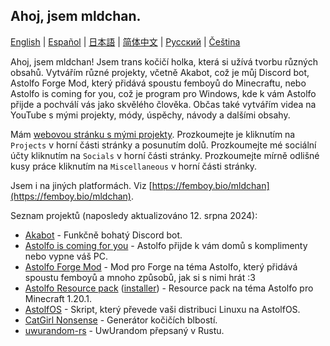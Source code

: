 ## Ahoj, jsem mldchan.

[English](https://github.com/mldchan/mldchan/blob/main//README.md) | [Español](https://github.com/mldchan/mldchan/blob/main//README_ES.md) | [日本語](https://github.com/mldchan/mldchan/blob/main//README_JA.md) | [简体中文](https://github.com/mldchan/mldchan/blob/main//README_CN.md) | [Русский](https://github.com/mldchan/mldchan/blob/main//README_RU.md) | [Čeština](https://github.com/mldchan/mldchan/blob/main//README_CZ.md)

Ahoj, jsem mldchan! Jsem trans kočičí holka, která si užívá tvorbu různých obsahů. Vytvářím různé projekty, včetně Akabot, což je můj Discord bot, Astolfo Forge Mod, který přidává spoustu femboyů do Minecraftu, nebo Astolfo is coming for you, což je program pro Windows, kde k vám Astolfo přijde a pochválí vás jako skvělého člověka. Občas také vytvářím videa na YouTube s mými projekty, módy, úspěchy, návody a dalšími obsahy.

Mám [webovou stránku s mými projekty](https://mldkyt.nekoweb.org/). Prozkoumejte je kliknutím na `Projects` v horní části stránky a posunutím dolů. Prozkoumejte mé sociální účty kliknutím na `Socials` v horní části stránky. Prozkoumejte mírně odlišné kusy práce kliknutím na `Miscellaneous` v horní části stránky.

Jsem i na jiných platformách. Viz [https://femboy.bio/mldchan](https://femboy.bio/mldchan).

Seznam projektů (naposledy aktualizováno 12. srpna 2024):

- [Akabot](https://mldkyt.nekoweb.org/project/akabot) - Funkčně bohatý Discord bot.
- [Astolfo is coming for you](https://github.com/mldchan/AstolfoIsComingForYou/releases) - Astolfo přijde k vám domů s komplimenty nebo vypne váš PC.
- [Astolfo Forge Mod](https://github.com/mldchan/AstolfoForge/releases) - Mod pro Forge na téma Astolfo, který přidává spoustu femboyů a mnoho způsobů, jak si s nimi hrát :3
- [Astolfo Resource pack](https://github.com/mldchan/AstolfoResourcePack) ([installer](https://github.com/mldchan/AstolfoResourcePackInstaller/releases/)) - Resource pack na téma Astolfo pro Minecraft 1.20.1.
- [AstolfOS](https://github.com/mldchan/AstolfOS/wiki/) - Skript, který převede vaši distribuci Linuxu na AstolfOS.
- [CatGirl Nonsense](https://mldkyt.nekoweb.org/project/catgirlnonsense/) - Generátor kočičích blbostí.
- [uwurandom-rs](https://github.com/mldchan/uwurandom-rs/) - UwUrandom přepsaný v Rustu.